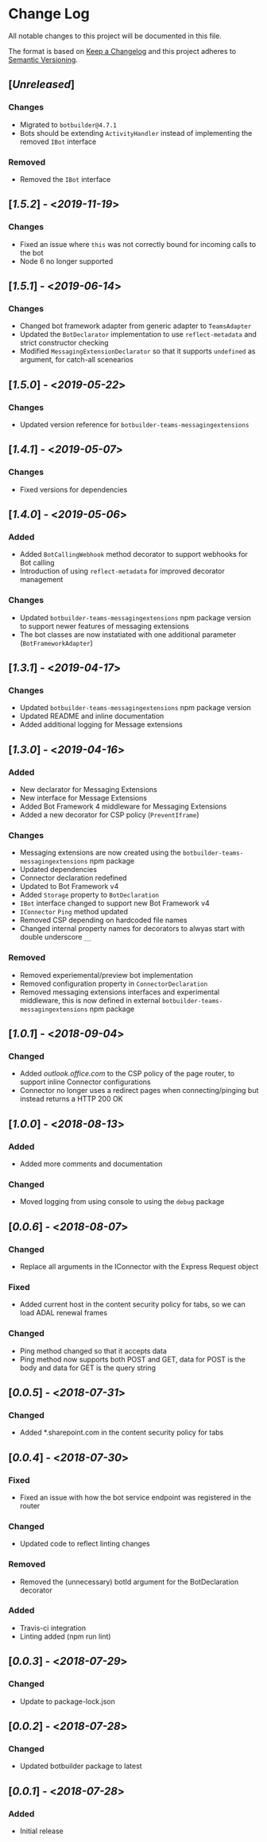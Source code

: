 # Change Log

All notable changes to this project will be documented in this file.

The format is based on [Keep a Changelog](http://keepachangelog.com/)
and this project adheres to [Semantic Versioning](http://semver.org/).

## [*Unreleased*]

### Changes

* Migrated to `botbuilder@4.7.1`
* Bots should be extending `ActivityHandler` instead of implementing the removed `IBot` interface

### Removed

* Removed the `IBot` interface

## [*1.5.2*] - <*2019-11-19*>

### Changes

* Fixed an issue where `this` was not correctly bound for incoming calls to the bot
* Node 6 no longer supported

## [*1.5.1*] - <*2019-06-14*>

### Changes

* Changed bot framework adapter from generic adapter to `TeamsAdapter`
* Updated the `BotDeclarator` implementation to use `reflect-metadata` and strict constructor checking
* Modified `MessagingExtensionDeclarator` so that it supports `undefined` as argument, for catch-all scenearios 

## [*1.5.0*] - <*2019-05-22*>

### Changes

* Updated version reference for `botbuilder-teams-messagingextensions`

## [*1.4.1*] - <*2019-05-07*>

### Changes

* Fixed versions for dependencies

## [*1.4.0*] - <*2019-05-06*>

### Added

* Added `BotCallingWebhook` method decorator to support webhooks for Bot calling
* Introduction of using `reflect-metadata` for improved decorator management

### Changes

* Updated `botbuilder-teams-messagingextensions` npm package version to support newer features of messaging extensions
* The bot classes are now instatiated with one additional parameter (`BotFrameworkAdapter`)

## [*1.3.1*] - <*2019-04-17*>

### Changes

* Updated `botbuilder-teams-messagingextensions` npm package version
* Updated README and inline documentation
* Added additional logging for Message extensions

## [*1.3.0*] - <*2019-04-16*>

### Added

* New declarator for Messaging Extensions
* New interface for Message Extensions
* Added Bot Framework 4 middleware for Messaging Extensions
* Added a new decorator for CSP policy (`PreventIframe`)

### Changes
* Messaging extensions are now created using the `botbuilder-teams-messagingextensions` npm package
* Updated dependencies
* Connector declaration redefined
* Updated to Bot Framework v4
* Added `Storage` property to `BotDeclaration`
* `IBot` interface changed to support new Bot Framework v4
* `IConnector` `Ping` method updated
* Removed CSP depending on hardcoded file names
* Changed internal property names for decorators to alwyas start with double underscore `__`

### Removed
* Removed experiemental/preview bot implementation
* Removed configuration property in `ConnectorDeclaration`
* Removed messaging extensions interfaces and experimental middleware, this is now defined in external `botbuilder-teams-messagingextensions` npm package

## [*1.0.1*] - <*2018-09-04*>

### Changed

* Added *outlook.office.com* to the CSP policy of the page router, to support inline Connector configurations
* Connector no longer uses a redirect pages when connecting/pinging but instead returns a HTTP 200 OK

## [*1.0.0*] - <*2018-08-13*>

### Added

* Added more comments and documentation

### Changed

* Moved logging from using console to using the `debug` package

## [*0.0.6*] - <*2018-08-07*>

### Changed

* Replace all arguments in the IConnector with the Express Request object

### Fixed

* Added current host in the content security policy for tabs, so we can load ADAL renewal frames

### Changed

* Ping method changed so that it accepts data
* Ping method now supports both POST and GET, data for POST is the body and data for GET is the query string

## [*0.0.5*] - <*2018-07-31*>

### Changed

* Added *.sharepoint.com in the content security policy for tabs

## [*0.0.4*] - <*2018-07-30*>

### Fixed

* Fixed an issue with how the bot service endpoint was registered in the router

### Changed

* Updated code to reflect linting changes

### Removed

* Removed the (unnecessary) botId argument for the BotDeclaration decorator

### Added

* Travis-ci integration
* Linting added (npm run lint)

## [*0.0.3*] - <*2018-07-29*>

### Changed

* Update to package-lock.json

## [*0.0.2*] - <*2018-07-28*>

### Changed

* Updated botbuilder package to latest

## [*0.0.1*] - <*2018-07-28*>

### Added

* Initial release